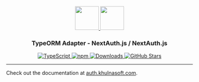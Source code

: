 <p align="center">
  <br/>
  <a href="https://auth.khulnasoft.com" target="_blank">
    <img height="64px" src="https://auth.khulnasoft.com/img/logo-sm.png" />
  </a>
  <a href="https://typeorm.io" target="_blank">
    <img height="64px" src="https://auth.khulnasoft.com/img/adapters/typeorm.svg"/>
  </a>
  <h3 align="center"><b>TypeORM Adapter</b> - NextAuth.js / NextAuth.js</a></h3>
  <p align="center" style="align: center;">
    <a href="https://npm.im/@nextauth.js/typeorm-adapter">
      <img src="https://img.shields.io/badge/TypeScript-blue?style=flat-square" alt="TypeScript" />
    </a>
    <a href="https://npm.im/@nextauth.js/typeorm-adapter">
      <img alt="npm" src="https://img.shields.io/npm/v/@nextauth.js/typeorm-adapter?color=green&label=@nextauth.js/typeorm-adapter&style=flat-square">
    </a>
    <a href="https://www.npmtrends.com/@nextauth.js/typeorm-adapter">
      <img src="https://img.shields.io/npm/dm/@nextauth.js/typeorm-adapter?label=%20downloads&style=flat-square" alt="Downloads" />
    </a>
    <a href="https://github.com/khulnasoft/nextdev/stargazers">
      <img src="https://img.shields.io/github/stars/khulnasoft/nextdev?style=flat-square" alt="GitHub Stars" />
    </a>
  </p>
</p>

---

Check out the documentation at [auth.khulnasoft.com](https://auth.khulnasoft.com/reference/adapter/typeorm).

